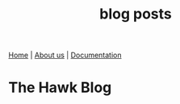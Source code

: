 ﻿---
layout: blogdirectory
title: blog posts
---

[Home](index.md) |
[About us](about.md) |
[Documentation](documentation.md)
#  The Hawk Blog
